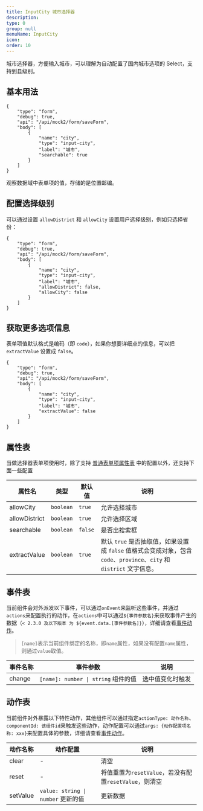 ```yaml
---
title: InputCity 城市选择器
description:
type: 0
group: null
menuName: InputCity
icon:
order: 10
---
```


城市选择器，方便输入城市，可以理解为自动配置了国内城市选项的 Select，支持到县级别。

## 基本用法

```schema: scope="body"
{
    "type": "form",
    "debug": true,
    "api": "/api/mock2/form/saveForm",
    "body": [
        {
            "name": "city",
            "type": "input-city",
            "label": "城市",
            "searchable": true
        }
    ]
}
```

观察数据域中表单项的值，存储的是位置邮编。

## 配置选择级别

可以通过设置 `allowDistrict` 和 `allowCity` 设置用户选择级别，例如只选择省份：

```schema: scope="body"
{
    "type": "form",
    "debug": true,
    "api": "/api/mock2/form/saveForm",
    "body": [
        {
            "name": "city",
            "type": "input-city",
            "label": "城市",
            "allowDistrict": false,
            "allowCity": false
        }
    ]
}
```

## 获取更多选项信息

表单项值默认格式是编码（即 `code`），如果你想要详细点的信息，可以把 `extractValue` 设置成 `false`。

```schema: scope="body"
{
    "type": "form",
    "debug": true,
    "api": "/api/mock2/form/saveForm",
    "body": [
        {
            "name": "city",
            "type": "input-city",
            "label": "城市",
            "extractValue": false
        }
    ]
}
```

## 属性表

当做选择器表单项使用时，除了支持 [普通表单项属性表](./formitem#%E5%B1%9E%E6%80%A7%E8%A1%A8) 中的配置以外，还支持下面一些配置

| 属性名        | 类型      | 默认值  | 说明                                                                                                                  |
| ------------- | --------- | ------- | --------------------------------------------------------------------------------------------------------------------- |
| allowCity     | `boolean` | `true`  | 允许选择城市                                                                                                          |
| allowDistrict | `boolean` | `true`  | 允许选择区域                                                                                                          |
| searchable    | `boolean` | `false` | 是否出搜索框                                                                                                          |
| extractValue  | `boolean` | `true`  | 默认 `true` 是否抽取值，如果设置成 `false` 值格式会变成对象，包含 `code`、`province`、`city` 和 `district` 文字信息。 |

## 事件表

当前组件会对外派发以下事件，可以通过`onEvent`来监听这些事件，并通过`actions`来配置执行的动作，在`actions`中可以通过`${事件参数名}`来获取事件产生的数据（`< 2.3.0 及以下版本 为 ${event.data.[事件参数名]}`），详细请查看[事件动作](../../docs/concepts/event-action)。

> `[name]`表示当前组件绑定的名称，即`name`属性，如果没有配置`name`属性，则通过`value`取值。

| 事件名称 | 事件参数                            | 说明             |
| -------- | ----------------------------------- | ---------------- |
| change   | `[name]: number \| string` 组件的值 | 选中值变化时触发 |

## 动作表

当前组件对外暴露以下特性动作，其他组件可以通过指定`actionType: 动作名称`、`componentId: 该组件id`来触发这些动作，动作配置可以通过`args: {动作配置项名称: xxx}`来配置具体的参数，详细请查看[事件动作](../../docs/concepts/event-action#触发其他组件的动作)。

| 动作名称 | 动作配置                           | 说明                                                   |
| -------- | ---------------------------------- | ------------------------------------------------------ |
| clear    | -                                  | 清空                                                   |
| reset    | -                                  | 将值重置为`resetValue`，若没有配置`resetValue`，则清空 |
| setValue | `value: string \| number` 更新的值 | 更新数据                                               |
